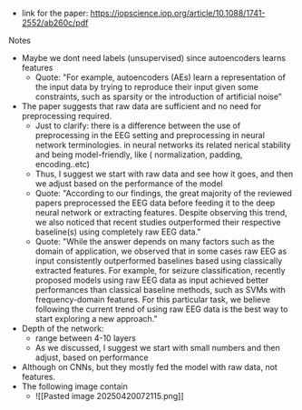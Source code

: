 - link for the paper: https://iopscience.iop.org/article/10.1088/1741-2552/ab260c/pdf

Notes
* Maybe we dont need labels (unsupervised) since autoencoders learns features
	* Quote: "For example, autoencoders (AEs) learn a representation of the input data by trying to reproduce their input given some constraints, such as sparsity or the introduction of artificial noise"
* The paper suggests that raw data are sufficient and no need for preprocessing required.
	* Just to clarify: there is a difference between the use of preprocessing in the EEG setting and preprocessing in neural network terminologies. in neural networks its related  nerical stability and being model-friendly, like ( normalization, padding, encoding..etc) 
	* Thus, I suggest we start with raw data and see how it goes, and then we adjust based on the performance of the model
	* Quote: "According to our findings, the great majority of the reviewed papers preprocessed the EEG data before feeding it to the deep neural network or extracting features. Despite observing this trend, we also noticed that recent studies outperformed their respective baseline(s) using completely raw EEG data."
	* Quote: "While the answer depends on many factors such as the domain of application, we observed that in some cases raw EEG as input consistently outperformed baselines based using classically extracted features. For example, for seizure classification, recently proposed models using raw EEG data as input achieved better performances than classical baseline methods, such as SVMs with frequency-domain features. For this particular task, we believe following the current trend of using raw EEG data is the best way to start exploring a new approach."
* Depth of the network:
	* range between 4-10 layers
	* As we discussed, I suggest we start with small numbers and then adjust, based on performance 
* Although on CNNs, but they mostly fed the model with raw data, not features. 
* The following image contain
	* ![[Pasted image 20250420072115.png]]